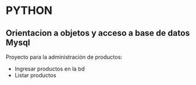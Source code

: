 # PYTHON

## Orientacion a objetos y acceso a base de datos Mysql

Proyecto para la administración de productos:

* Ingresar productos en la bd
* Listar productos